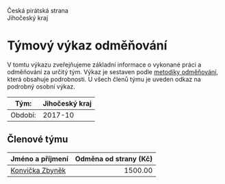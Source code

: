 Česká pirátská strana  
Jihočeský kraj

Týmový výkaz odměňování
===========================

V tomtu výkazu zveřejňujeme základní informace o vykonané práci a odměňování
za určitý tým. Výkaz je sestaven podle [metodiky odměňování][metodika],
která obsahuje podrobnosti. U všech členů týmu je uveden odkaz na podrobný osobní výkaz.

Tým:                     | Jihočeský kraj
-----------------------  | --------------------
Období:                  | 2017-10

Členové týmu
--------------

| Jméno a příjmení                    |   Odměna od strany (Kč) |
|:------------------------------------|------------------------:|
| [Konvička Zbyněk](konvicka-zbynek/) |                 1500.00 |


[metodika]: https://redmine.pirati.cz/projects/po/wiki/Odmenovani
